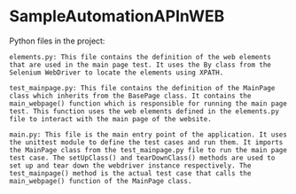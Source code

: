 # SampleAutomationAPInWEB

Python files in the project:

    elements.py: This file contains the definition of the web elements that are used in the main page test. It uses the By class from the Selenium WebDriver to locate the elements using XPATH.

    test_mainpage.py: This file contains the definition of the MainPage class which inherits from the BasePage class. It contains the main_webpage() function which is responsible for running the main page test. This function uses the web elements defined in the elements.py file to interact with the main page of the website.

    main.py: This file is the main entry point of the application. It uses the unittest module to define the test cases and run them. It imports the MainPage class from the test_mainpage.py file to run the main page test case. The setUpClass() and tearDownClass() methods are used to set up and tear down the webdriver instance respectively. The test_mainpage() method is the actual test case that calls the main_webpage() function of the MainPage class.
